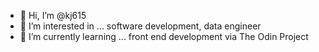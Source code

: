 - 👋 Hi, I’m @kj615
- 👀 I’m interested in ... software development, data engineer
- 🌱 I’m currently learning ... front end development via The Odin Project



<!---
kj615/kj615 is a ✨ special ✨ repository because its `README.md` (this file) appears on your GitHub profile.
You can click the Preview link to take a look at your changes.
--->
